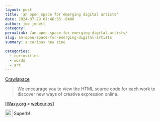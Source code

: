 ```yaml
---
layout: post
title: ‘an open space for emerging digital artists’
date: 2024-07-29 07:46:33 -0400
author: joe jenett
category: 
permalink: /an-open-space-for-emerging-digital-artists/
slug: an-open-space-for-emerging-digital-artists
summary: a curious new zine

categories:
  - curiosities
  - words
  - art
---
```

<a title="Crawlspace" href="https://crawlspace.cool/">Crawlspace</a>
<blockquote>
<p>
We encourage you to view the HTML source code for each work to discover new ways of creative expression online.
</p>
</blockquote>
[<a title="Crawlspace -Waxy.org" href="https://waxy.org/2024/07/crawlspace/">Waxy.org</a> &laquo; <a title="Webcurios 26/07/24" href="https://webcurios.co.uk/webcurios-26-07-24/">webcurios</a>]

<img src="https://iwebthings.joejenett.com/images/eguy.png" alt="" width="24" style="vertical-align:middle;margin-top:-4px;"> Superb!

<a style="display:none;" href="https://brid.gy/publish/mastodon"><small>(cross-posted to mastodon)</small></a>
